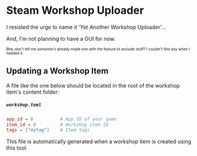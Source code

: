 # Steam Workshop Uploader

I resisted the urge to name it 'Yet Another Workshop Uploader'...

And, I'm not planning to have a GUI for now.

<sub><sup>Btw, don't tell me someone's already made one with the feature to exclude stuff? I couldn't find any when I needed it.</sup></sub>

## Updating a Workshop Item  

A file like the one below should be located in the root of the workshop item's content folder:  

##### `workshop.toml`  
```toml  
app_id = 0          # App ID of your game  
item_id = 0         # Workshop item ID  
tags = ["mytag"]    # Item tags  
```  

This file is automatically generated when a workshop item is created using this tool.